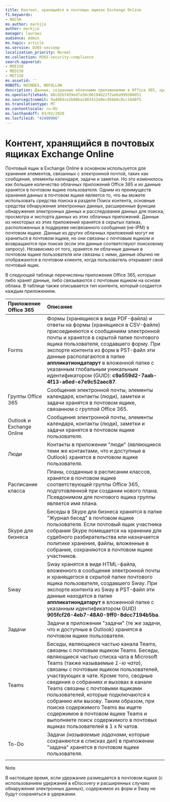 ```yaml
---
title: Контент, хранящийся в почтовых ящиках Exchange Online
f1.keywords:
- NOCSH
ms.author: markjjo
author: markjjo
manager: laurawi
audience: Admin
ms.topic: article
ms.service: O365-seccomp
localization_priority: Normal
ms.collection: M365-security-compliance
search.appverid:
- MOE150
- MED150
- MET150
ms.assetid: ''
ROBOTS: NOINDEX, NOFOLLOW
description: Данные, созданные облачными приложениями в Office 365, хранятся или связаны с почтовым ящиком Exchange Online пользователя.
ms.openlocfilehash: 88cd2bf459ed7a50c06194b22f2ae6a999380d51
ms.sourcegitcommit: 9a4084ce2b80bac883412e0ec956b6c0cc18d0f5
ms.translationtype: MT
ms.contentlocale: ru-RU
ms.lasthandoff: 03/03/2020
ms.locfileid: "42400986"
---
```

# <a name="content-stored-in-exchange-online-mailboxes"></a>Контент, хранящийся в почтовых ящиках Exchange Online

Почтовый ящик в Exchange Online в основном используется для хранения элементов, связанных с электронной почтой, таких как сообщения, элементы календаря, задачи и заметки. Но это изменилось как большее количество облачных приложений Office 365 и их данные хранятся в почтовом ящике пользователя. Одним из преимуществ хранения данных в почтовом ящике является то, что вы можете использовать средства поиска в разделе Поиск контента, основные средства обнаружения электронных данных, расширенные функции обнаружения электронных данных и расследования данных для поиска, просмотра и экспорта данных из этих облачных приложений. Данные из некоторых из этих приложений хранятся в скрытых папках, расположенных в поддереве несвязанного сообщения (не-IPM) в почтовом ящике. Данные из других облачных приложений могут не храниться _в_ почтовом ящике, но они _связаны с_ почтовым ящиком и возвращаются при поиске (если эти данные соответствуют поисковому запросу). Независимо от того, хранятся ли облачные данные в почтовом ящике пользователя или связаны с ними, данные обычно не отображаются в почтовом клиенте, когда пользователь открывает свой почтовый ящик.

В следующей таблице перечислены приложения Office 365, которые либо хранят данные, либо связываются с почтовым ящиком на основе облака. В таблице также описывается тип контента, который создается каждым приложением.

|Приложение Office 365|Описание|
|:---------|:---------|
|Forms|Формы (хранящиеся в виде PDF-файла) и ответы на формы (хранящиеся в CSV-файле) присоединяются к сообщениям электронной почты и хранятся в скрытой папке почтового ящика пользователя, создавшего форму. При экспорте контента из форм в PST-файл эти данные располагаются в папке **аппликатиондатарут** в вложенной папке с указанным глобальным уникальным идентификатором (GUID): **c9a559d2-7aab-4f13-a6ed-e7e9c52aec87**.|
|Группы Office 365|Сообщения электронной почты, элементы календаря, контакты (люди), заметки и задачи хранятся в почтовом ящике, связанном с группой Office 365.|
|Outlook и Exchange Online|Сообщения электронной почты, элементы календаря, контакты (люди), заметки и задачи хранятся в почтовом ящике пользователя.|
|Люди|Контакты в приложении "люди" (являющиеся теми же контактами, что и доступные в Outlook) хранятся в почтовом ящике пользователя.|
|Расписание класса|Планы, созданные в расписании классов, хранятся в почтовом ящике соответствующей группы Office 365, подготовленной при создании нового плана. Псевдонимом для почтового ящика группы является имя плана.|
|Skype для бизнеса|Беседы в Skype для бизнеса хранятся в папке "Журнал бесед" в почтовом ящике пользователя. Если почтовый ящик участника собрания Skype помещается на хранение для судебного разбирательства или назначается политике хранения, файлы, вложенные в собрание, сохраняются в почтовом ящике участников.|
|Sway|Sway хранятся в виде HTML-файла, вложенного в сообщение электронной почты и хранящегося в скрытой папке почтового ящика пользователя, создавшего Sway. При экспорте контента из Sway в PST-файл эти данные находятся в папке **аппликатиондатарут** в вложенной папке с указанным идентификатором GUID) **905fcf26-4eb7-48A0-9ff0-8dcc7194b5ba**.|
|Задачи|Задачи в приложении "задачи" (те же задачи, что и доступные в Outlook) хранятся в почтовом ящике пользователя.|
|Teams|Беседы, являющиеся частью канала Teams, связаны с почтовым ящиком Teams. Беседы, являющиеся частью списка чата в Microsoft Teams (также называемые *1-ю чата*), связаны с почтовым ящиком пользователей, участвующих в чате. Кроме того, сводные сведения о собраниях и вызовах в канале Teams связаны с почтовыми ящиками пользователей, которые подключаются к собранию или вызову. Таким образом, при поиске содержимого Teams вы ищете содержимое в почтовом ящике Teams и выполняете поиск содержимого в почтовых ящиках пользователей в 1 x N чатов.| 
|To-Do|Задачи *(называемые задачами*, которые сохраняются в списках дел) в приложении "задача" хранятся в почтовом ящике пользователя.|
||||

> [!NOTE]
> В настоящее время, если удержание размещается в почтовом ящике (с использованием удержаний в eDiscovery и расширенных случаях обнаружения электронных данных), содержимое из форм и Sway не будут сохраняться в удержании. 
